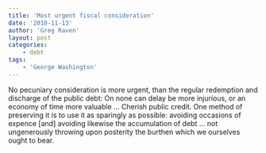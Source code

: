 ```yaml
---
title: 'Most urgent fiscal consideration'
date: '2010-11-13'
author: 'Greg Raven'
layout: post
categories:
    - debt
tags:
    - 'George Washington'
---
```


No pecuniary consideration is more urgent, than the regular redemption and discharge of the public debt: On none can delay be more injurious, or an economy of time more valuable … Cherish public credit. One method of preserving it is to use it as sparingly as possible: avoiding occasions of expence \[and\] avoiding likewise the accumulation of debt … not ungenerously throwing upon posterity the burthen which we ourselves ought to bear.